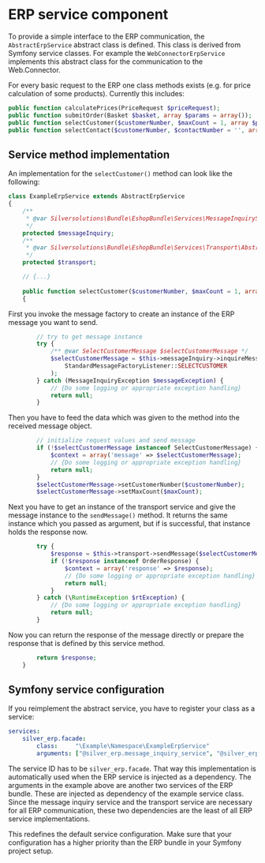 # ERP service component

To provide a simple interface to the ERP communication, the `AbstractErpService` abstract class is defined.
This class is derived from Symfony service classes.
For example the `WebConnectorErpService` implements this abstract class for the communication to the Web.Connector.

For every basic request to the ERP one class methods exists (e.g. for price calculation of some products). Currently this includes:

``` php
public function calculatePrices(PriceRequest $priceRequest);
public function submitOrder(Basket $basket, array $params = array());
public function selectCustomer($customerNumber, $maxCount = 1, array $params = array());
public function selectContact($customerNumber, $contactNumber = '', array $params = array());
```

## Service method implementation

An implementation for the `selectCustomer()` method can look like the following:

``` php
class ExampleErpService extends AbstractErpService
{
    /**
     * @var Silversolutions\Bundle\EshopBundle\Services\MessageInquiryService
     */
    protected $messageInquiry;
    /**
     * @var Silversolutions\Bundle\EshopBundle\Services\Transport\AbstractMessageTransport
     */
    protected $transport;

    // {...}
    
    public function selectCustomer($customerNumber, $maxCount = 1, array $params = array())
    {
```

First you invoke the message factory to create an instance of the ERP message you want to send.

``` php
        // try to get message instance
        try {
            /** @var SelectCustomerMessage $selectCustomerMessage */
            $selectCustomerMessage = $this->messageInquiry->inquireMessage(
                StandardMessageFactoryListener::SELECTCUSTOMER
            );
        } catch (MessageInquiryException $messageException) {
            // {Do some logging or appropriate exception handling}
            return null;
        }
```

Then you have to feed the data which was given to the method into the received message object.

``` php
        // initialize request values and send message
        if (!$selectCustomerMessage instanceof SelectCustomerMessage) {
            $context = array('message' => $selectCustomerMessage);
            // {Do some logging or appropriate exception handling}
            return null;
        }
        $selectCustomerMessage->setCustomerNumber($customerNumber);
        $selectCustomerMessage->setMaxCount($maxCount);
```

Next you have to get an instance of the transport service and give the message instance to the `sendMessage()` method.
It returns the same instance which you passed as argument, but if is successful, that instance holds the response now.

``` php
        try {
            $response = $this->transport->sendMessage($selectCustomerMessage)->getResponseDocument();
            if (!$response instanceof OrderResponse) {
                $context = array('response' => $response);
                // {Do some logging or appropriate exception handling}
                return null;
            }
        } catch (\RuntimeException $rtException) {
            // {Do some logging or appropriate exception handling}
            return null;
        }
```

Now you can return the response of the message directly or prepare the response that is defined by this service method.

``` php
        return $response;
    }
```

## Symfony service configuration

If you reimplement the abstract service, you have to register your class as a service:

``` yaml
services:
    silver_erp.facade:
        class:     "\Example\Namespace\ExampleErpService"
        arguments: ["@silver_erp.message_inquiry_service", "@silver_erp.message_transport"]
```

The service ID has to be `silver_erp.facade`. That way this implementation is automatically used when the ERP service is injected as a dependency.
The arguments in the example above are another two services of the ERP bundle.
These are injected as dependency of the example service class.
Since the message inquiry service and the transport service are necessary for all ERP communication,
these two dependencies are the least of all ERP service implementations.

This redefines the default service configuration. Make sure that your configuration has a higher priority than the ERP bundle in your Symfony project setup.
